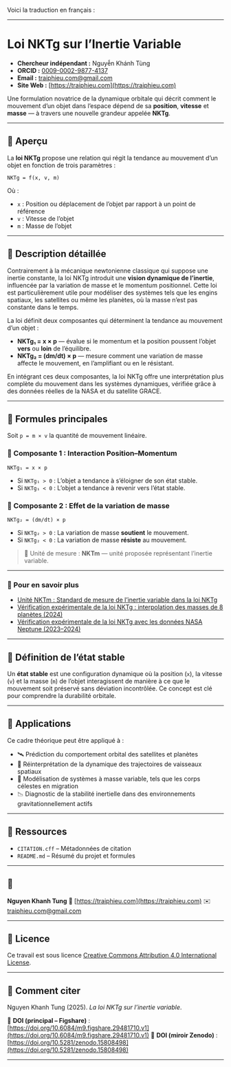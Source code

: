 Voici la traduction en français :

---

# Loi NKTg sur l’Inertie Variable

* **Chercheur indépendant :** Nguyễn Khánh Tùng
* **ORCID :** [0009-0002-9877-4137](https://orcid.org/0009-0002-9877-4137)
* **Email :** [traiphieu.com@gmail.com](mailto:traiphieu.com@gmail.com)
* **Site Web :** [https://traiphieu.com](https://traiphieu.com)

Une formulation novatrice de la dynamique orbitale qui décrit comment le mouvement d’un objet dans l’espace dépend de sa **position**, **vitesse** et **masse** — à travers une nouvelle grandeur appelée **NKTg**.

---

## 📌 Aperçu

La **loi NKTg** propose une relation qui régit la tendance au mouvement d’un objet en fonction de trois paramètres :

```
NKTg = f(x, v, m)
```

Où :

* `x` : Position ou déplacement de l’objet par rapport à un point de référence
* `v` : Vitesse de l’objet
* `m` : Masse de l’objet

---

## 🔬 Description détaillée

Contrairement à la mécanique newtonienne classique qui suppose une inertie constante, la loi NKTg introduit une **vision dynamique de l’inertie**, influencée par la variation de masse et le momentum positionnel. Cette loi est particulièrement utile pour modéliser des systèmes tels que les engins spatiaux, les satellites ou même les planètes, où la masse n’est pas constante dans le temps.

La loi définit deux composantes qui déterminent la tendance au mouvement d’un objet :

* **NKTg₁ = x × p** — évalue si le momentum et la position poussent l’objet **vers** ou **loin** de l’équilibre.
* **NKTg₂ = (dm/dt) × p** — mesure comment une variation de masse affecte le mouvement, en l’amplifiant ou en le résistant.

En intégrant ces deux composantes, la loi NKTg offre une interprétation plus complète du mouvement dans les systèmes dynamiques, vérifiée grâce à des données réelles de la NASA et du satellite GRACE.

---

## 📐 Formules principales

Soit `p = m × v` la quantité de mouvement linéaire.

### 🔸 Composante 1 : Interaction Position–Momentum

```
NKTg₁ = x × p
```

* Si `NKTg₁ > 0` : L’objet a tendance à s’éloigner de son état stable.
* Si `NKTg₁ < 0` : L’objet a tendance à revenir vers l’état stable.

### 🔸 Composante 2 : Effet de la variation de masse

```
NKTg₂ = (dm/dt) × p
```

* Si `NKTg₂ > 0` : La variation de masse **soutient** le mouvement.
* Si `NKTg₂ < 0` : La variation de masse **résiste** au mouvement.

> 📏 Unité de mesure : **NKTm** — unité proposée représentant l’inertie variable.

---

### 📖 Pour en savoir plus

* [Unité NKTm : Standard de mesure de l’inertie variable dans la loi NKTg](NKTm-Unit.md)
* [Vérification expérimentale de la loi NKTg : interpolation des masses de 8 planètes (2024)](Experimental_Verification_of_the_NKTg_Law_Interpolating_the_Masses_of_8_Planets_2024.md)
* [Vérification expérimentale de la loi NKTg avec les données NASA Neptune (2023–2024)](Experimental_Verification_of_the_NKTg_Law_Using_NASA_Neptune_Data_2023_2024.md)

---

## 🔧 Définition de l’état stable

Un **état stable** est une configuration dynamique où la position (`x`), la vitesse (`v`) et la masse (`m`) de l’objet interagissent de manière à ce que le mouvement soit préservé sans déviation incontrôlée. Ce concept est clé pour comprendre la durabilité orbitale.

---

## 📂 Applications

Ce cadre théorique peut être appliqué à :

* 🛰 Prédiction du comportement orbital des satellites et planètes
* 🚀 Réinterprétation de la dynamique des trajectoires de vaisseaux spatiaux
* 🌌 Modélisation de systèmes à masse variable, tels que les corps célestes en migration
* 📉 Diagnostic de la stabilité inertielle dans des environnements gravitationnellement actifs

---

## 📁 Ressources

* `CITATION.cff` – Métadonnées de citation
* `README.md` – Résumé du projet et formules

---

## 👤

**Nguyen Khanh Tung**
🔗 [https://traiphieu.com](https://traiphieu.com)
✉️ [traiphieu.com@gmail.com](mailto:traiphieu.com@gmail.com)

---

## 📜 Licence

Ce travail est sous licence [Creative Commons Attribution 4.0 International License](https://creativecommons.org/licenses/by/4.0/).

---

## 📝 Comment citer

Nguyen Khanh Tung (2025). *La loi NKTg sur l’inertie variable*.

📌 **DOI (principal – Figshare)** : [https://doi.org/10.6084/m9.figshare.29481710.v1](https://doi.org/10.6084/m9.figshare.29481710.v1)
📌 **DOI (miroir Zenodo)** : [https://doi.org/10.5281/zenodo.15808498](https://doi.org/10.5281/zenodo.15808498)

---
